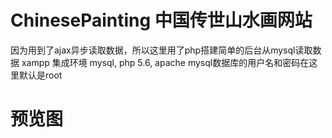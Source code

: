 # ChinesePainting 中国传世山水画网站
因为用到了ajax异步读取数据，所以这里用了php搭建简单的后台从mysql读取数据
xampp 集成环境 mysql, php 5.6, apache 
mysql数据库的用户名和密码在这里默认是root 
# 预览图
